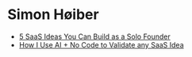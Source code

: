 # Simon Høiber
- [5 SaaS Ideas You Can Build as a Solo Founder](https://youtu.be/matM2KlG74Y)
- [How I Use AI + No Code to Validate any SaaS Idea](https://youtu.be/aSMxdBVTcLg)
